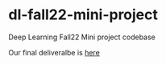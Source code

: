 # dl-fall22-mini-project
Deep Learning Fall22 Mini project codebase

Our final deliveralbe is [here](https://github.com/jychen630/dl-fall22-mini-project/blob/main/%5Bfinal%5D%20mini%20project%20Junyao%20Denys%20Gustavo.pdf)
